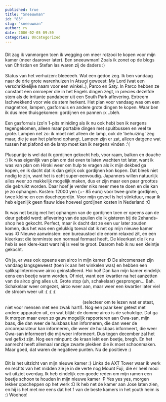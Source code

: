 ```yaml
---
published: true
title: "Sneeuwman"
id: "83"
slug: "sneeuwman"
author: rv
date: 2006-02-05 09:50
categories: Uncategorized
---
```

<a href="https://photos1.blogger.com/blogger/5743/1473/1600/IMG_2009.jpg"><img style="display:block;text-align:center;cursor:pointer;margin:0 auto 10px;" src="https://photos1.blogger.com/blogger/5743/1473/400/IMG_2009.jpg" alt="" border="0" /></a>Dit zag ik vanmorgen toen ik wegging om meer rotzooi te kopen voor mijn kamer (meer daarover later). Een sneeuwman! Zoals ik zonet op de blogs van Christian en Stefan las waren zij de daders :)<br /><br />Status van het verhuizen: bleeeeeh. Wat een gedoe zeg. Ik ben vandaag naar de drie grote warenhuizen in Atsugi geweest: My Lord (wat een verschrikkelijke naam voor een winkel..), Parco en Saty. In Parco hebben ze constant een omroeper die in het Engels dingen zegt, in precies dezelfde stem als de irritante pandabeer uit een South Park aflevering. Extreem lachwekkend voor wie de stem herkent. Het plan voor vandaag was om een magnetron, lampen, gasfornuis en andere grote dingen te kopen. Waar ben ik dus mee thuisgekomen: gordijnen en pannen :x ..bleh.<br /><br />Een gasfornuis (zo'n 1-pits miniding als ik nu ook heb) ben ik nergens tegengekomen, alleen maar portable dingen met spuitbussen en veel te grote. Lampen net zo: ik moet niet alleen de lamp, ook de 'behuizing' zeg maar, die je aan het plafond ophangt. Lampen zijn er zat, alleen datgene wat tussen het plafond en de lamp moet kan ik nergens vinden :'(<br /><br />Pluspuntje is wel dat ik gordijnen gekocht heb, voor raam, balkon en douche :) Ik was eigenlijk van plan om dat even te laten wachten tot later, want ik was van plan om Hiroki weer om hulp te vragen als ik mijn dekbed ga kopen, en ik dacht dat ik dan gelijk ook gordijnen kon kopen. Dat bleek niet nodig te zijn, want het is echt super-eenvoudig. Japanners willen natuurlijk alles weer zo makkelijk mogelijk maken, dus er zijn maar een paar groottes die gebruikt worden. Daar hoef je verder niks meer mee te doen en die kan je zo ophangen. Kosten: 12000 yen (+- 85 euro) voor twee grote gordijnen, twee kleine en een douchegordijn. Voor mijn gevoel is het stinkduur, maar ik heb eigenlijk geen flauw idee hoeveel gordijnen kosten in Nederland :O<br /><br />Ik was net bezig met het ophangen van de gordijnen toen er opeens aan de deur gebeld werd: aflevering van de spullen die ik gisteren bij de 2ehands-shop heb gekocht. Perfect, maar ik dacht dat ze een uur later zouden komen, dus het was een gelukkig toeval dat ik net op mijn nieuwe kamer was :O Nieuwe aanwinsten: een bureaustoel die enorm relaxed zit, en een kleerkast die tenminste een normaal formaat heeft. De kleerkast die ik nu heb is een klere-kast want hij is veel te groot. Daarom heb ik nu een kleintje gekocht.<br /><br />Oh ja, er was ook opeens een airco in mijn kamer :D De aircomensen zijn vandaag langsgeweest (toen ik aan het winkelen was) en hebben een spliksplinternieuwe airco geinstalleerd. Hoi hoi! Dan kan mijn kamer eindelijk eens een beetje warm worden. Of niet, want een kwartier na het aanzetten van de airco ging alles uit. Grote stop (uh, schakelaar) gesprongen... Bah. Schakelaar weer omgezet, airco weer aan, maar weer een kwartier later viel de stroom weer uit :( :( :( <span style="color:rgb(255, 255, 255);">aarrrrrghghghgg fuckfuck joder joder putaputaputa kuso kuso geiss geiss tsao tsao porca toroja tering kut scheisse verdammt zut alors etc. etc. </span>(selecteer om te lezen wat er staat, niet voor mensen met een zwak hart!). Nog een paar keer getest met andere apparaten uit, en wat blijkt: de domme airco is de schuldige. Dat ga ik morgen maar even zo gauw mogelijk rapporteren aan Owa-san, mijn baas, die dan weer de huisbaas kan informeren, die dan weer de aircoreparateur kan informeren, die weer de huisbaas informeert, die weer Owa-san informeert die mij weer informeert. Dus tegen december zal het wel gefixt zijn. Nog een minpunt: de kraan lekt een beetje, bregh. En het aanrecht heeft allemaal ranzige zwarte plekken die ik moet schoonmaken. Maar goed, dat waren de negatieve punten. Nu de positieve :)<br /><br /><a href="https://photos1.blogger.com/blogger/5743/1473/1600/IMG_2085.jpg"><img style="display:block;text-align:center;cursor:pointer;margin:0 auto 10px;" src="https://photos1.blogger.com/blogger/5743/1473/400/IMG_2085.jpg" alt="" border="0" /></a>Dit is het uitzicht van mijn nieuwe kamer :} Links de AXT Tower waar ik werk en rechts van het midden zie je in de verte nog Mount Fuji, die er heel mooi wit uitziet overdag. Ik heb eindelijk een goede reden om mijn ramen een beetje schoon te houden in mijn nieuwe kamer :P Yes yes yes, morgen lekker opscheppen op het werk :D Ik heb net de kamer aan Jose laten zien, en hij is het met me eens dat het 1 van de beste kamers in het youth heim is :) Woohoo!